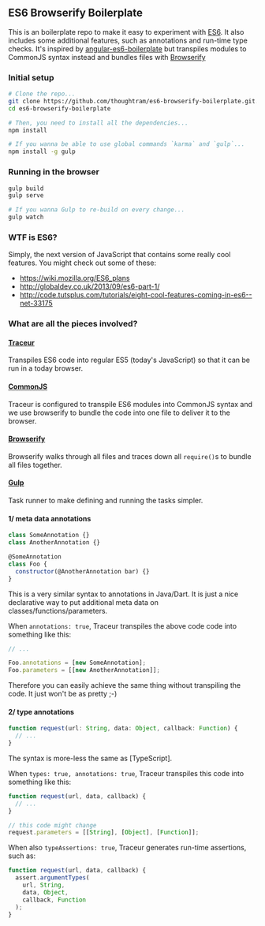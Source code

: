 ## ES6 Browserify Boilerplate

This is an boilerplate repo to make it easy to experiment with [ES6]. It also includes some additional features, such as annotations and run-time type checks. It's inspired by [angular-es6-boilerplate](https://github.com/davidjnelson/angular-es6-boilerplate) but transpiles modules to CommonJS syntax instead and bundles files with [Browserify](http://browserify.org/)


### Initial setup

```bash
# Clone the repo...
git clone https://github.com/thoughtram/es6-browserify-boilerplate.git.git
cd es6-browserify-boilerplate

# Then, you need to install all the dependencies...
npm install

# If you wanna be able to use global commands `karma` and `gulp`...
npm install -g gulp
```

### Running in the browser
```bash
gulp build
gulp serve

# If you wanna Gulp to re-build on every change...
gulp watch
```


### WTF is ES6?
Simply, the next version of JavaScript that contains some really cool features. You might check out some of these:

- https://wiki.mozilla.org/ES6_plans
- http://globaldev.co.uk/2013/09/es6-part-1/
- http://code.tutsplus.com/tutorials/eight-cool-features-coming-in-es6--net-33175


### What are all the pieces involved?

#### [Traceur]
Transpiles ES6 code into regular ES5 (today's JavaScript) so that it can be run in a today browser.

#### [CommonJS]
Traceur is configured to transpile ES6 modules into CommonJS syntax and we use browserify to bundle the code into one file to deliver it to the browser.

#### [Browserify]
Browserify walks through all files and traces down all `require()`s to bundle all files together.  

#### [Gulp]
Task runner to make defining and running the tasks simpler.

#### 1/ meta data annotations
```js
class SomeAnnotation {}
class AnotherAnnotation {}

@SomeAnnotation
class Foo {
  constructor(@AnotherAnnotation bar) {}
}
```
This is a very similar syntax to annotations in Java/Dart. It is just a nice declarative way to put additional meta data on classes/functions/parameters.

When `annotations: true`, Traceur transpiles the above code code into something like this:
```js
// ...

Foo.annotations = [new SomeAnnotation];
Foo.parameters = [[new AnotherAnnotation]];
```

Therefore you can easily achieve the same thing without transpiling the code. It just won't be as pretty ;-)

#### 2/ type annotations
```js
function request(url: String, data: Object, callback: Function) {
  // ...
}
```

The syntax is more-less the same as [TypeScript].

When `types: true, annotations: true`, Traceur transpiles this code into something like this:
```js
function request(url, data, callback) {
  // ...
}

// this code might change
request.parameters = [[String], [Object], [Function]];
```

When also `typeAssertions: true`, Traceur generates run-time assertions, such as:
```js
function request(url, data, callback) {
  assert.argumentTypes(
    url, String,
    data, Object,
    callback, Function
  );
}
```


[ES6]: http://wiki.ecmascript.org/doku.php?id=harmony:specification_drafts
[Traceur]: https://github.com/google/traceur-compiler
[CommonJS]: http://wiki.commonjs.org/wiki/CommonJS
[Browserify]: http://browserify.org/
[Gulp]: http://gulpjs.com/

